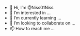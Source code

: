 - 👋 Hi, I’m @Niss01Niss
- 👀 I’m interested in ...
- 🌱 I’m currently learning ...
- 💞️ I’m looking to collaborate on ...
- 📫 How to reach me ...

<!---
Niss01Niss/Niss01Niss is a ✨ special ✨ repository because its `README.md` (this file) appears on your GitHub profile.
You can click the Preview link to take a look at your changes.
--->
